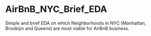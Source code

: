 # AirBnB_NYC_Brief_EDA
Simple and brief EDA on which Neighborhoods in NYC (Manhattan, Brooklyn and Queens) are most viable for AirBnB business.
